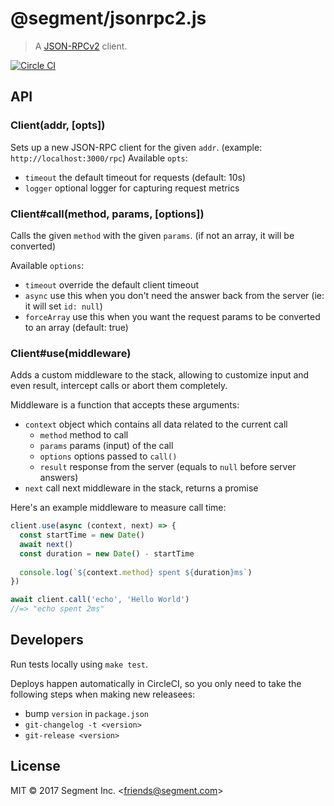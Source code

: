 # @segment/jsonrpc2.js

> A [JSON-RPCv2](http://www.jsonrpc.org/specification) client.

[![Circle CI](https://circleci.com/gh/segmentio/jsonrpc2.js.svg?style=svg&circle-token=2f500aa32b45326a85290a0b005412a1b283f813)](https://circleci.com/gh/segmentio/jsonrpc2.js)

## API

### Client(addr, [opts])

Sets up a new JSON-RPC client for the given `addr`. (example: `http://localhost:3000/rpc`)
Available `opts`:
 - `timeout` the default timeout for requests (default: 10s)
 - `logger` optional logger for capturing request metrics

### Client#call(method, params, [options])

Calls the given `method` with the given `params`. (if not an array, it will be converted)

Available `options`:
 - `timeout` override the default client timeout
 - `async` use this when you don't need the answer back from the server (ie: it will set `id: null`)
 - `forceArray` use this when you want the request params to be converted to an array (default: true)
 
### Client#use(middleware)

Adds a custom middleware to the stack, allowing to customize input and even result, intercept calls or abort them completely.

Middleware is a function that accepts these arguments:

- `context` object which contains all data related to the current call
  - `method` method to call
  - `params` params (input) of the call
  - `options` options passed to `call()`
  - `result` response from the server (equals to `null` before server answers)
- `next` call next middleware in the stack, returns a promise

Here's an example middleware to measure call time:

```js
client.use(async (context, next) => {
  const startTime = new Date()
  await next()
  const duration = new Date() - startTime
  
  console.log(`${context.method} spent ${duration}ms`)
})

await client.call('echo', 'Hello World')
//=> "echo spent 2ms"
```

## Developers

Run tests locally using `make test`.

Deploys happen automatically in CircleCI, so you only need to take the following steps when
making new releasees:

 - bump `version` in `package.json`
 - `git-changelog -t <version>`
 - `git-release <version>`


## License

MIT &copy; 2017 Segment Inc. \<friends@segment.com\>
